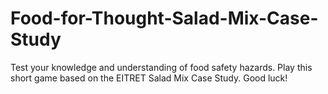 # Food-for-Thought-Salad-Mix-Case-Study
Test your knowledge and understanding of food safety hazards. Play this short game based on the EITRET Salad Mix Case Study. Good luck!
